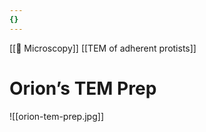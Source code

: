 ```yaml
---
{}
---
```

[[🔬 Microscopy]]
[[TEM of adherent protists]]
# Orion’s TEM Prep

![[orion-tem-prep.jpg]]
